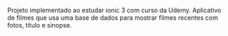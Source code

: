 
Projeto implementado ao estudar ionic 3 com curso da Udemy. 
Aplicativo de filmes que usa uma base de dados para mostrar filmes recentes com fotos, título e sinopse. 
